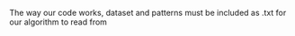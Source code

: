 The way our code works, dataset and patterns must be included as .txt for our algorithm to read from

